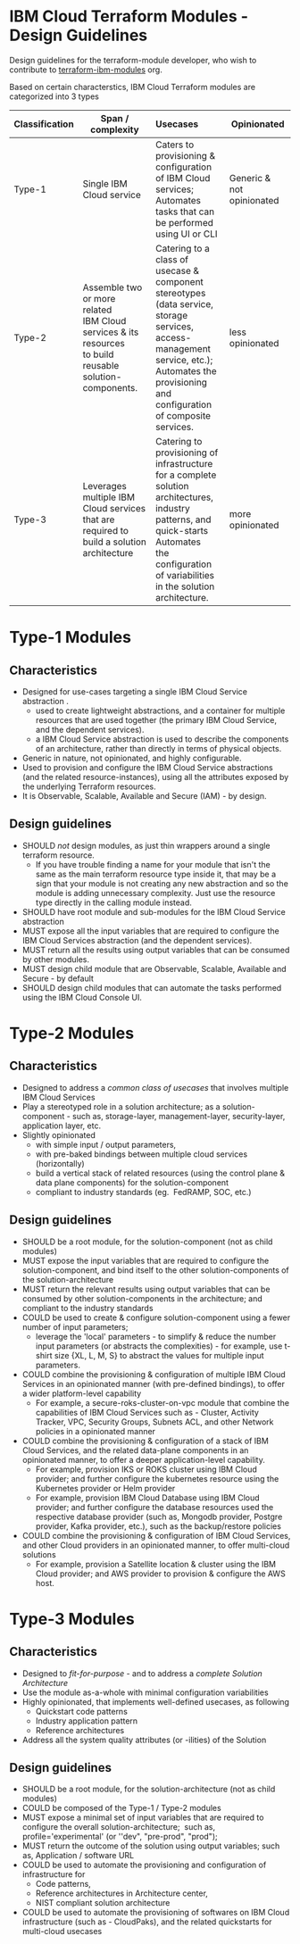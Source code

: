 # IBM Cloud Terraform Modules - Design Guidelines

Design guidelines for the terraform-module developer, who wish to contribute to [terraform-ibm-modules](https://github.com/terraform-ibm-modules) org. 

Based on certain characterstics, IBM Cloud Terraform modules are categorized into 3 types

| Classification   | Span / complexity                             | Usecases                       | Opinionated | 
|------------------|-----------------------------------------------|:-------------------------------|-------------|
| Type-1           | Single IBM Cloud service                      | Caters to provisioning & <br>configuration of IBM Cloud services;<br>Automates tasks that can be performed<br> using UI or CLI | Generic & not opinionated |
| Type-2           | Assemble two or more related<br>IBM Cloud services & its resources<br>to build reusable<br> solution-components.| Catering to a class of usecase &<br>component stereotypes (data service,<br>storage services, access-management<br>service, etc.); Automates the provisioning<br>and configuration of composite services. | less opinionated |
| Type-3           | Leverages multiple IBM Cloud services<br>that are required to build a solution architecture | Catering to provisioning of<br>infrastructure for a complete solution<br>architectures, industry patterns, and<br> quick-starts Automates<br>the configuration of variabilities<br>in the solution architecture.| more opinionated |

# Type-1 Modules

## Characteristics

* Designed for use-cases targeting a single IBM Cloud Service abstraction .
    - used to create lightweight abstractions, and a container for multiple resources that are used together (the primary IBM Cloud Service, and the dependent services). 
    - a IBM Cloud Service abstraction is used to describe the components of an architecture, rather than directly in terms of physical objects.
* Generic in nature, not opinionated, and highly configurable.
* Used to provision and configure the IBM Cloud Service abstractions (and the related resource-instances), using all the attributes exposed by the underlying Terraform resources.
* It is Observable, Scalable, Available and Secure (IAM) - by design.


## Design guidelines

* SHOULD _not_ design modules, as just thin wrappers around a single terraform resource. 
  - If you have trouble finding a name for your module that isn't the same as the main terraform resource type inside it, that may be a sign that your module is not creating any new abstraction and so the module is adding unnecessary complexity. Just use the resource type directly in the calling module instead.
* SHOULD have root module and sub-modules for the IBM Cloud Service abstraction
* MUST expose all the input variables that are required to configure the IBM Cloud Services abstraction (and the dependent services).
* MUST return all the results using output variables that can be consumed by other modules.
* MUST design child module that are Observable, Scalable, Available and Secure - by default
* SHOULD design child modules that can automate the tasks performed using the IBM Cloud Console UI. 


# Type-2 Modules

## Characteristics

* Designed to address a _common class of usecases_ that involves multiple IBM Cloud Services 
* Play a stereotyped role in a solution architecture; as a solution-component - such as, storage-layer, management-layer, security-layer, application layer, etc. 
* Slightly opinionated 
    -   with simple input / output parameters,
    -   with pre-baked bindings between multiple cloud services (horizontally)
    -   build a vertical stack of related resources (using the control plane & data plane components) for the solution-component
    -   compliant to industry standards (eg.  FedRAMP, SOC, etc.)

## Design guidelines

* SHOULD be a root module, for the solution-component (not as child modules)
* MUST expose the input variables that are required to configure the solution-component, and bind itself to the other 
  solution-components of the solution-architecture
* MUST return the relevant results using output variables that can be consumed by other solution-components in the architecture; 
  and compliant to the industry standards
* COULD be used to create & configure solution-component using a fewer number of input parameters; 
    -   leverage the 'local' parameters - to simplify & reduce the number input parameters (or abstracts the complexities) - for example, use t-shirt size {XL, L, M, S} to abstract the values for multiple input parameters.
* COULD combine the provisioning & configuration of multiple IBM Cloud Services in an opinionated manner (with pre-defined 
  bindings), to offer a wider platform-level capability
    -   For example, a secure-roks-cluster-on-vpc module that combine the capabilities of IBM Cloud Services such as - Cluster, Activity Tracker, VPC, Security Groups, Subnets ACL, and other Network policies in a opinionated manner
* COULD combine the provisioning & configuration of a stack of IBM Cloud Services, and the related data-plane components in an 
  opinionated manner, to offer a deeper application-level capability. 
    -   For example, provision IKS or ROKS cluster using IBM Cloud provider; and further configure the kubernetes resource using the Kubernetes provider or Helm provider
    -   For example, provision IBM Cloud Database using IBM Cloud provider; and further configure the database resources used the respective database provider (such as, Mongodb provider, Postgre provider, Kafka provider, etc.), such as the backup/restore policies
* COULD combine the provisioning & configuration of IBM Cloud Services, and other Cloud providers in an opinionated manner, to offer multi-cloud solutions
    -   For example, provision a Satellite location & cluster using the IBM Cloud provider; and AWS provider to provision & configure the AWS host.


# Type-3 Modules

## Characteristics

* Designed to _fit-for-purpose_ - and to address a _complete Solution Architecture_
* Use the module as-a-whole with minimal configuration variabilities 
* Highly opinionated, that implements well-defined usecases, as following
    -   Quickstart code patterns
    -   Industry application pattern
    -   Reference architectures
* Address all the system quality attributes (or -ilities) of the Solution

## Design guidelines

* SHOULD be a root module, for the solution-architecture (not as child modules)
* COULD be composed of the Type-1 / Type-2 modules
* MUST expose a minimal set of input variables that are required to configure the overall solution-architecture;  such as, profile='experimental' (or ''dev", "pre-prod", "prod");  
* MUST return the outcome of the solution using output variables; such as, Application / software URL
* COULD be used to automate the provisioning and configuration of infrastructure for 
    -   Code patterns, 
    -   Reference architectures in Architecture center, 
    -   NIST compliant solution architecture
* COULD be used to automate the provisioning of softwares on IBM Cloud infrastructure (such as - CloudPaks), and the related quickstarts for multi-cloud usecases
